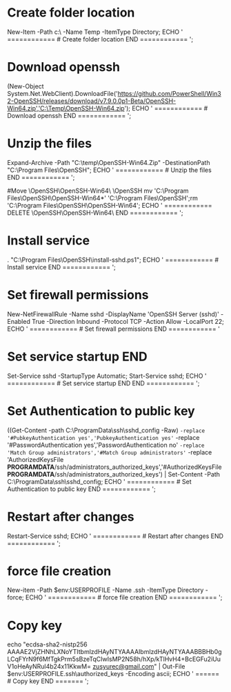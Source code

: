 # Create folder location
New-Item -Path c:\ -Name Temp -ItemType Directory;
ECHO ' ============ # Create folder location END ============ ';

# Download openssh
(New-Object System.Net.WebClient).DownloadFile('https://github.com/PowerShell/Win32-OpenSSH/releases/download/v7.9.0.0p1-Beta/OpenSSH-Win64.zip','C:\Temp\OpenSSH-Win64.zip');
ECHO ' ============ # Download openssh END ============ ';

# Unzip the files
Expand-Archive -Path "C:\temp\OpenSSH-Win64.Zip" -DestinationPath "C:\Program Files\OpenSSH\";
ECHO ' ============ # Unzip the files END ============ ';

#Move \OpenSSH\OpenSSH-Win64\  \OpenSSH
mv 'C:\Program Files\OpenSSH\OpenSSH-Win64\*' 'C:\Program Files\OpenSSH';rm 'C:\Program Files\OpenSSH\OpenSSH-Win64';
ECHO ' ============ DELETE \OpenSSH\OpenSSH-Win64\ END ============ ';

# Install service
. "C:\Program Files\OpenSSH\install-sshd.ps1";
ECHO ' ============ # Install service END ============ ';

# Set firewall permissions
New-NetFirewallRule -Name sshd -DisplayName 'OpenSSH Server (sshd)' -Enabled True -Direction Inbound -Protocol TCP -Action Allow -LocalPort 22;
ECHO ' ============ # Set firewall permissions END ============ '

# Set service startup END
Set-Service sshd -StartupType Automatic;
Start-Service sshd;
ECHO ' ============ # Set service startup END END ============ ';

# Set Authentication to public key
((Get-Content -path C:\ProgramData\ssh\sshd_config -Raw) ` -replace '#PubkeyAuthentication yes','PubkeyAuthentication yes' ` -replace '#PasswordAuthentication yes','PasswordAuthentication no' ` -replace 'Match Group administrators','#Match Group administrators' ` -replace 'AuthorizedKeysFile __PROGRAMDATA__/ssh/administrators_authorized_keys','#AuthorizedKeysFile __PROGRAMDATA__/ssh/administrators_authorized_keys') | Set-Content -Path C:\ProgramData\ssh\sshd_config;
ECHO ' ============ # Set Authentication to public key END ============ ';

# Restart after changes
Restart-Service sshd;
ECHO ' ============ # Restart after changes END ============ ';

# force file creation
New-item -Path $env:USERPROFILE -Name .ssh -ItemType Directory -force;
ECHO ' ============ # force file creation END ============ ';

# Copy key
echo "ecdsa-sha2-nistp256 AAAAE2VjZHNhLXNoYTItbmlzdHAyNTYAAAAIbmlzdHAyNTYAAABBBHb0gLCqFYrN9f6MfTgkPrm5sBzeTqCIwIsMP2N58h/hXp/kTlHvH4+BcEGFu2iUuV1oHeAyNRul4b24x11KkwM= zusyurec@gmail.com" | Out-File $env:USERPROFILE\.ssh\authorized_keys -Encoding ascii;
ECHO ' ====== # Copy key END ======= ';
